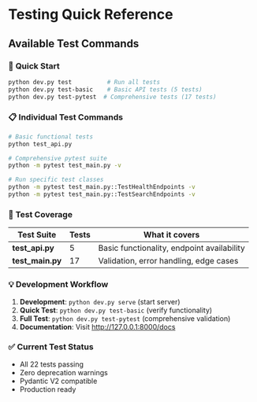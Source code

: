 # Testing Quick Reference

## Available Test Commands

### 🚀 **Quick Start**

```bash
python dev.py test          # Run all tests
python dev.py test-basic    # Basic API tests (5 tests)
python dev.py test-pytest  # Comprehensive tests (17 tests)
```

### 📋 **Individual Test Commands**

```bash
# Basic functional tests
python test_api.py

# Comprehensive pytest suite
python -m pytest test_main.py -v

# Run specific test classes
python -m pytest test_main.py::TestHealthEndpoints -v
python -m pytest test_main.py::TestSearchEndpoints -v
```

### 🎯 **Test Coverage**

| Test Suite | Tests | What it covers |
|------------|-------|----------------|
| **test_api.py** | 5 | Basic functionality, endpoint availability |
| **test_main.py** | 17 | Validation, error handling, edge cases |

### 💡 **Development Workflow**

1. **Development**: `python dev.py serve` (start server)
2. **Quick Test**: `python dev.py test-basic` (verify functionality)
3. **Full Test**: `python dev.py test-pytest` (comprehensive validation)
4. **Documentation**: Visit <http://127.0.0.1:8000/docs>

### ✅ **Current Test Status**

- All 22 tests passing
- Zero deprecation warnings
- Pydantic V2 compatible
- Production ready
